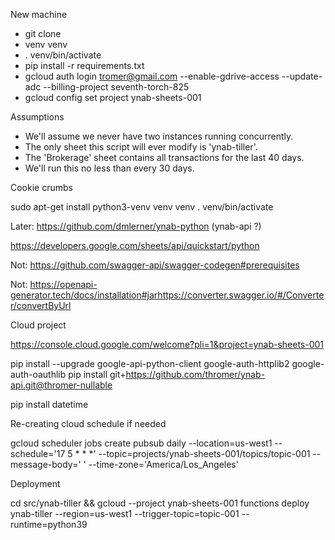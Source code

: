 New machine

* git clone 
* venv venv
* . venv/bin/activate
* pip install -r requirements.txt
* gcloud auth login tromer@gmail.com --enable-gdrive-access --update-adc --billing-project seventh-torch-825
* gcloud config set project ynab-sheets-001

Assumptions

- We'll assume we never have two instances running concurrently.
- The only sheet this script will ever modify is 'ynab-tiller'.
- The 'Brokerage' sheet contains all transactions for the last 40 days.
- We'll run this no less than every 30 days.

Cookie crumbs

sudo apt-get install python3-venv
venv venv
. venv/bin/activate

Later: https://github.com/dmlerner/ynab-python  (ynab-api ?)

https://developers.google.com/sheets/api/quickstart/python

Not: https://github.com/swagger-api/swagger-codegen#prerequisites

Not: https://openapi-generator.tech/docs/installation#jarhttps://converter.swagger.io/#/Converter/convertByUrl

Cloud project

https://console.cloud.google.com/welcome?pli=1&project=ynab-sheets-001

pip install --upgrade google-api-python-client google-auth-httplib2 google-auth-oauthlib
pip install git+https://github.com/thromer/ynab-api.git@thromer-nullable

pip install datetime

Re-creating cloud schedule if needed

gcloud scheduler jobs create pubsub daily --location=us-west1 --schedule='17 5 * * *' --topic=projects/ynab-sheets-001/topics/topic-001 --message-body=' ' --time-zone='America/Los_Angeles'

Deployment

cd src/ynab-tiller && gcloud --project ynab-sheets-001 functions deploy ynab-tiller --region=us-west1 --trigger-topic=topic-001 --runtime=python39
